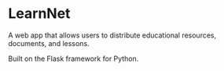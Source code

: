 # LearnNet
A web app that allows users to distribute educational resources, documents, and lessons.

Built on the Flask framework for Python.

